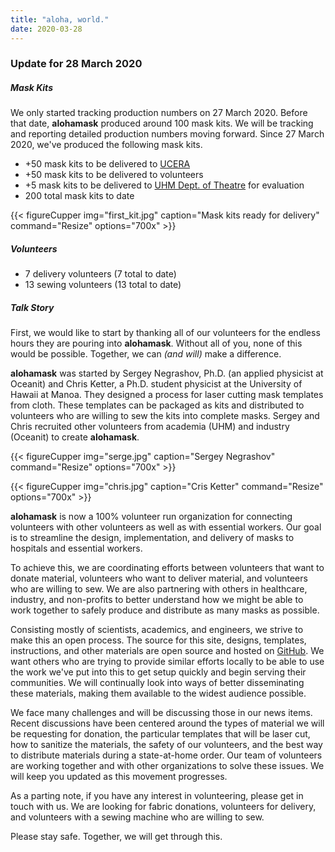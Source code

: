 ```yaml
---
title: "aloha, world."
date: 2020-03-28
---
```


### Update for 28 March 2020

##### Mask Kits

We only started tracking production numbers on 27 March 2020. Before that date, **alohamask** produced around 100 mask kits. We will be tracking and reporting detailed production numbers moving forward. Since 27 March 2020, we've produced the following mask kits.

* +50 mask kits to be delivered to [UCERA](https://uhphawaii.org/)
* +50 mask kits to be delivered to volunteers
* +5 mask kits to be delivered to [UHM Dept. of Theatre](http://manoa.hawaii.edu/liveonstage/) for evaluation
* 200 total mask kits to date

{{< figureCupper
img="first_kit.jpg" 
caption="Mask kits ready for delivery" 
command="Resize" 
options="700x" >}}

##### Volunteers
* 7 delivery volunteers (7 total to date)
* 13 sewing volunteers (13 total to date)

##### Talk Story

First, we would like to start by thanking all of our volunteers for the endless hours they are pouring into **alohamask**. Without all of you, none of this would be possible. Together, we can _(and will)_ make a difference.

**alohamask** was started by Sergey Negrashov, Ph.D. (an applied physicist at Oceanit) and Chris Ketter, a Ph.D. student physicist at the University of Hawaii at Manoa. They designed a process for laser cutting mask templates from cloth. These templates can be packaged as kits and distributed to volunteers who are willing to sew the kits into complete masks. Sergey and Chris recruited other volunteers from academia (UHM) and industry (Oceanit) to create **alohamask**.

{{< figureCupper
img="serge.jpg" 
caption="Sergey Negrashov" 
command="Resize" 
options="700x" >}}

{{< figureCupper
img="chris.jpg" 
caption="Cris Ketter" 
command="Resize" 
options="700x" >}}

**alohamask** is now a 100% volunteer run organization for connecting volunteers with other volunteers as well as with essential workers. Our goal is to streamline the design, implementation, and delivery of masks to hospitals and essential workers.

To achieve this, we are coordinating efforts between volunteers that want to donate material, volunteers who want to deliver material, and volunteers who are willing to sew. We are also partnering with others in healthcare, industry, and non-profits to better understand how we might be able to work together to safely produce and distribute as many masks as possible.

Consisting mostly of scientists, academics, and engineers, we strive to make this an open process. The source for this site, designs, templates, instructions, and other materials are open source and hosted on [GitHub](https://github.com/alohamask/). We want others who are trying to provide similar efforts locally to be able to use the work we've put into this to get setup quickly and begin serving their communities. We will continually look into ways of better disseminating these materials, making them available to the widest audience possible. 

We face many challenges and will be discussing those in our news items. Recent discussions have been centered around the types of material we will be requesting for donation, the particular templates that will be laser cut, how to sanitize the materials, the safety of our volunteers, and the best way to distribute materials during a state-at-home order. Our team of volunteers are working together and with other organizations to solve these issues. We will keep you updated as this movement progresses.

As a parting note, if you have any interest in volunteering, please get in touch with us. We are looking for fabric donations, volunteers for delivery, and volunteers with a sewing machine who are willing to sew.

Please stay safe. Together, we will get through this. 

 

